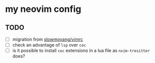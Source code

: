 # my neovim config

## TODO
- [ ] migration from [slowmoyang/vimrc](https://github.com/slowmoyang/vimrc)
- [ ] check an advantage of `lsp` over `coc`
- [ ] is it possible to install `coc` extensions in a lua file as `nvim-tresitter` does?
